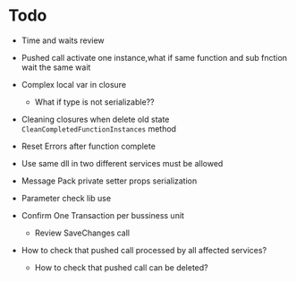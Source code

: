 ﻿# Todo
* Time and waits review
* Pushed call activate one instance,what if same function and sub fnction wait the same wait
* Complex local var in closure
	* What if type is not serializable??

* Cleaning closures when delete old state `CleanCompletedFunctionInstances` method
* Reset Errors after function complete


* Use same dll in two different services must be allowed

* Message Pack private setter props serialization
* Parameter check lib use
* Confirm One Transaction per bussiness unit
	* Review SaveChanges call

* How to check that pushed call processed by all affected services?
	* How to check that pushed call can be deleted?
